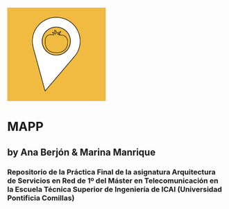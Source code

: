 ![](https://raw.githubusercontent.com/marinamlr/MAPP/master/images/logo_s.png) 
# MAPP
## by Ana Berjón & Marina Manrique
### Repositorio de la Práctica Final de la asignatura Arquitectura de Servicios en Red de 1º del Máster en Telecomunicación en la Escuela Técnica Superior de Ingeniería de ICAI (Universidad Pontificia Comillas)


